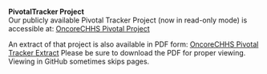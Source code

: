 **PivotalTracker Project**  
Our publicly available Pivotal Tracker Project (now in read-only mode) is accessible at: [OncoreCHHS Pivotal Project](https://www.pivotaltracker.com/projects/1589661)

An extract of that project is also available in PDF form: [OncoreCHHS Pivotal Tracker Extract](OncoreCHHS.pdf)
Please be sure to download the PDF for proper viewing. Viewing in GitHub sometimes skips pages.
